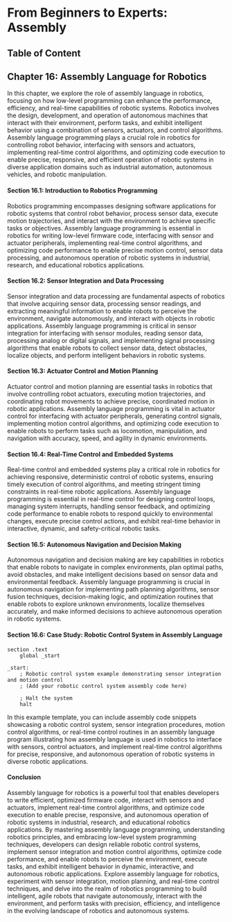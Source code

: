 # From Beginners to Experts: Assembly
## Table of Content
## Chapter 16: Assembly Language for Robotics

In this chapter, we explore the role of assembly language in robotics, focusing on how low-level programming can enhance the performance, efficiency, and real-time capabilities of robotic systems. Robotics involves the design, development, and operation of autonomous machines that interact with their environment, perform tasks, and exhibit intelligent behavior using a combination of sensors, actuators, and control algorithms. Assembly language programming plays a crucial role in robotics for controlling robot behavior, interfacing with sensors and actuators, implementing real-time control algorithms, and optimizing code execution to enable precise, responsive, and efficient operation of robotic systems in diverse application domains such as industrial automation, autonomous vehicles, and robotic manipulation.

#### Section 16.1: Introduction to Robotics Programming

Robotics programming encompasses designing software applications for robotic systems that control robot behavior, process sensor data, execute motion trajectories, and interact with the environment to achieve specific tasks or objectives. Assembly language programming is essential in robotics for writing low-level firmware code, interfacing with sensor and actuator peripherals, implementing real-time control algorithms, and optimizing code performance to enable precise motion control, sensor data processing, and autonomous operation of robotic systems in industrial, research, and educational robotics applications.

#### Section 16.2: Sensor Integration and Data Processing

Sensor integration and data processing are fundamental aspects of robotics that involve acquiring sensor data, processing sensor readings, and extracting meaningful information to enable robots to perceive the environment, navigate autonomously, and interact with objects in robotic applications. Assembly language programming is critical in sensor integration for interfacing with sensor modules, reading sensor data, processing analog or digital signals, and implementing signal processing algorithms that enable robots to collect sensor data, detect obstacles, localize objects, and perform intelligent behaviors in robotic systems.

#### Section 16.3: Actuator Control and Motion Planning

Actuator control and motion planning are essential tasks in robotics that involve controlling robot actuators, executing motion trajectories, and coordinating robot movements to achieve precise, coordinated motion in robotic applications. Assembly language programming is vital in actuator control for interfacing with actuator peripherals, generating control signals, implementing motion control algorithms, and optimizing code execution to enable robots to perform tasks such as locomotion, manipulation, and navigation with accuracy, speed, and agility in dynamic environments.

#### Section 16.4: Real-Time Control and Embedded Systems

Real-time control and embedded systems play a critical role in robotics for achieving responsive, deterministic control of robotic systems, ensuring timely execution of control algorithms, and meeting stringent timing constraints in real-time robotic applications. Assembly language programming is essential in real-time control for designing control loops, managing system interrupts, handling sensor feedback, and optimizing code performance to enable robots to respond quickly to environmental changes, execute precise control actions, and exhibit real-time behavior in interactive, dynamic, and safety-critical robotic tasks.

#### Section 16.5: Autonomous Navigation and Decision Making

Autonomous navigation and decision making are key capabilities in robotics that enable robots to navigate in complex environments, plan optimal paths, avoid obstacles, and make intelligent decisions based on sensor data and environmental feedback. Assembly language programming is crucial in autonomous navigation for implementing path planning algorithms, sensor fusion techniques, decision-making logic, and optimization routines that enable robots to explore unknown environments, localize themselves accurately, and make informed decisions to achieve autonomous operation in robotic systems.

#### Section 16.6: Case Study: Robotic Control System in Assembly Language

```assembly
section .text
    global _start

_start:
    ; Robotic control system example demonstrating sensor integration and motion control
    ; (Add your robotic control system assembly code here)

    ; Halt the system
    halt
```

In this example template, you can include assembly code snippets showcasing a robotic control system, sensor integration procedures, motion control algorithms, or real-time control routines in an assembly language program illustrating how assembly language is used in robotics to interface with sensors, control actuators, and implement real-time control algorithms for precise, responsive, and autonomous operation of robotic systems in diverse robotic applications.

#### Conclusion

Assembly language for robotics is a powerful tool that enables developers to write efficient, optimized firmware code, interact with sensors and actuators, implement real-time control algorithms, and optimize code execution to enable precise, responsive, and autonomous operation of robotic systems in industrial, research, and educational robotics applications. By mastering assembly language programming, understanding robotics principles, and embracing low-level system programming techniques, developers can design reliable robotic control systems, implement sensor integration and motion control algorithms, optimize code performance, and enable robots to perceive the environment, execute tasks, and exhibit intelligent behavior in dynamic, interactive, and autonomous robotic applications. Explore assembly language for robotics, experiment with sensor integration, motion planning, and real-time control techniques, and delve into the realm of robotics programming to build intelligent, agile robots that navigate autonomously, interact with the environment, and perform tasks with precision, efficiency, and intelligence in the evolving landscape of robotics and autonomous systems.
